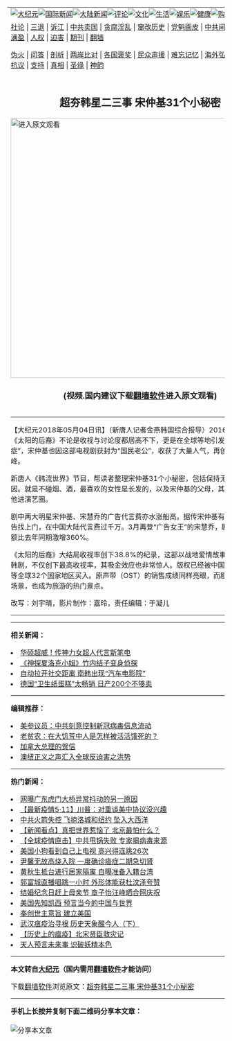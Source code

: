 <a name="1" id="1" target="_blank"></a><span id="1"></span>
<table align=center border="0"><tr><td colspan="2" VALIGN=TOP><a href="https://github.com/rd2795/djy/blob/master/gb/nsc413.md#1"><img src="https://raw.githubusercontent.com/rd2795/www/master/t/djy/1.jpg" title="大纪元"></a><a href="https://github.com/rd2795/djy/blob/master/gb/n24hr.md#1"><img src="https://raw.githubusercontent.com/rd2795/www/master/t/djy/3.jpg" title="国际新闻"></a><a href="https://github.com/rd2795/djy/blob/master/gb/nsc413.md#1"><img src="https://raw.githubusercontent.com/rd2795/www/master/t/djy/4.jpg" title="大陆新闻"></a><a href="https://github.com/rd2795/djy/blob/master/gb/news392.md#1"><img src="https://raw.githubusercontent.com/rd2795/www/master/t/djy/5.jpg" title="评论"></a><a href="https://github.com/rd2795/djy/blob/master/gb/news2007.md#1"><img src="https://raw.githubusercontent.com/rd2795/www/master/t/djy/6.jpg" title="文化"></a><a href="https://github.com/rd2795/djy/blob/master/gb/news2008.md#1"><img src="https://raw.githubusercontent.com/rd2795/www/master/t/djy/7.jpg" title="生活"></a><a href="https://github.com/rd2795/djy/blob/master/gb/ncyule.md#1"><img src="https://raw.githubusercontent.com/rd2795/www/master/t/djy/8.jpg" title="娱乐"></a><a href="https://github.com/rd2795/djy/blob/master/gb/nsc1002.md#1"><img src="https://raw.githubusercontent.com/rd2795/www/master/t/djy/9.jpg" title="健康"><a href="https://www.youlucky.com"><img src="https://raw.githubusercontent.com/rd2795/www/master/t/djy/10.jpg" title="购物"></a><a href="https://donate.epochtimes.com/?utm_medium=epochtimes&utm_source=referral&utm_campaign=donate_button_djyarticleheader"><img src="https://raw.githubusercontent.com/rd2795/www/master/t/djy/12.jpg" title="捐款"></a></td></tr>
<tr><td colspan="2" VALIGN=TOP><a target="_blank" href="https://github.com/rd2795/djy/blob/master/gb/9p.md#1">社论</a> | <a target="_blank" href="https://github.com/rd2795/djy/blob/master/gb/nf5657.md#1">三退</a> | <a target="_blank" href="https://github.com/rd2795/djy/blob/master/gb/nf6124.md#1">诉江</a> | <a target="_blank" href="https://github.com/rd2795/djy/blob/master/gb/nf1176117.md#1">中共卖国</a> | <a target="_blank" href="https://github.com/rd2795/djy/blob/master/gb/nf5773.md#1">贪腐淫乱</a> | <a target="_blank" href="https://github.com/rd2795/djy/blob/master/gb/nf1176115.md#1">窜改历史</a> | <a target="_blank" href="https://github.com/rd2795/djy/blob/master/gb/nf1176107.md#1">党魁画皮</a> | <a target="_blank" href="https://github.com/rd2795/djy/blob/master/gb/nf1320400.md#1">中共间谍</a> | <a target="_blank" href="https://github.com/rd2795/djy/blob/master/gb/nf1176114.md#1">破坏传统</a> | <a target="_blank" href="https://github.com/rd2795/ntdtv/blob/master/gb/prog447_1.md#1">恶贯满盈</a> | <a target="_blank" href="https://github.com/rd2795/djy/blob/master/gb/ncid278.md#1">人权</a> | <a target="_blank" href="https://github.com/rd2795/djy/blob/master/gb/nf1176111.md#1">迫害</a> | <a target="_blank" href="https://gitlab.com/szzdlab/mh-qikan/blob/master/README.md#1">期刊</a> | <a target="_blank" href="https://github.com/rd2795/www/blob/master/README.md?zsrh#8">翻墙</a></p><p><a target="_blank" href="https://github.com/rd2795/djy/blob/master/gb/nf5562.md#1">伪火</a> | <a target="_blank" href="https://github.com/rd2795/djy/blob/master/gb/nf4378.md#1">问答</a> | <a target="_blank" href="https://github.com/rd2795/djy/blob/master/gb/nf5792.md#1">剖析</a> | <a target="_blank" href="https://github.com/rd2795/djy/blob/master/gb/nf5735.md#1">两岸比对</a> | <a target="_blank" href="https://github.com/rd2795/djy/blob/master/gb/nf6119.md#1">各国褒奖</a> | <a target="_blank" href="https://github.com/rd2795/djy/blob/master/gb/nf6120.md#1">民众声援</a> | <a target="_blank" href="https://github.com/rd2795/djy/blob/master/gb/nf1188594.md#1">难忘记忆</a> | <a target="_blank" href="https://github.com/rd2795/djy/blob/master/gb/nf3180.md#1">海外弘传</a> | <a target="_blank" href="https://github.com/rd2795/djy/blob/master/gb/nf5410.md#1">万人上访</a> | <a target="_blank" href="https://github.com/rd2795/ntdtv/blob/master/gb/prog1530_1.md#1">和平抗议</a> | <a target="_blank" href="https://github.com/rd2795/djy/blob/master/gb/nf4386.md#1">支持</a> | <a target="_blank" href="https://github.com/rd2795/djy/blob/master/gb/nf4389.md#1">真相</a> | <a target="_blank" href="https://github.com/rd2795/djy/blob/master/gb/nf5790.md#1">圣缘</a> | <a target="_blank" href="https://github.com/rd2795/djy/blob/master/gb/nf4786.md#1">神韵</a></td></tr>
<tr><td VALIGN=TOP width="626"><h2 align=center>超夯韩星二三事 宋仲基31个小秘密</h2>
<a href="https://git.io/g"><img width="600" src="https://raw.githubusercontent.com/rd2795/djy/master/gb/300/djtsp.jpg"title="进入原文观看"  alt="进入原文观看"></a><h3 align=center>(视频.国内建议下载<a href="https://github.com/rd2795/www/blob/master/README.md#8">翻墙软件</a>进入原文观看)</h3>
<h6></h6>
<hr>
	<p>【大纪元2018年05月04日讯】（新唐人记者金燕韩国综合报导）2016年爆红的<ahref="https://github.com/rd2795/djy/blob/master/gb/tag/%E9%9F%A9%E5%89%A7.md#1">韩剧</a>《<ahref="https://github.com/rd2795/djy/blob/master/gb/tag/%E5%A4%AA%E9%98%B3%E7%9A%84%E5%90%8E%E8%A3%94.md#1">太阳的后裔</a>》不论是收视与讨论度都居高不下，更是在全球等地引发“刘时镇综合症”，<ahref="https://github.com/rd2795/djy/blob/master/gb/tag/%E5%AE%8B%E4%BB%B2%E5%9F%BA.md#1">宋仲基</a>也因这部<ahref="https://github.com/rd2795/djy/blob/master/gb/tag/%E7%94%B5%E8%A7%86.md#1">电视</a>剧获封为“<ahref="https://github.com/rd2795/djy/blob/master/gb/tag/%E5%9B%BD%E6%B0%91%E8%80%81%E5%85%AC.md#1">国民老公</a>”，收获了大量人气，再创演艺事业高峰。</p>
<p>新唐人《韩流世界》节目，帮读者整理<ahref="https://github.com/rd2795/djy/blob/master/gb/tag/%E5%AE%8B%E4%BB%B2%E5%9F%BA.md#1">宋仲基</a>31个小秘密，包括保持无瑕美肌的原因。就是不碰烟、酒，最喜欢的女性是长发的，以及宋仲基的父母，其实原先不希望他进演艺圈。</p>
<p>剧中两大明星宋仲基、宋慧乔的广告代言费亦水涨船高。据传宋仲基有多达100个广告找上门，在中国大陆代言费过千万。3月再登“广告女王”的宋慧乔，剧中唇膏销售额比去年同期激增360%。</p>
<p>《<ahref="https://github.com/rd2795/djy/blob/master/gb/tag/%E5%A4%AA%E9%98%B3%E7%9A%84%E5%90%8E%E8%A3%94.md#1">太阳的后裔</a>》大结局收视率创下38.8%的纪录，这部以战地爱情故事为主轴的浪漫<ahref="https://github.com/rd2795/djy/blob/master/gb/tag/%E9%9F%A9%E5%89%A7.md#1">韩剧</a>，不仅创下最高收视率，其吸金效应也非常惊人。版权已经被中国、日本、台湾等全球32个国家地区买入。原声带（OST）的销售成绩同样亮眼，而剧中的主要拍摄场景，也成为旅游的热门景点。</p>
<p>改写：刘宇晴，影片制作：嘉玲，责任编辑：于凝儿</p>
	
<hr>
<hr>

<strong>相关新闻：</strong>
<li><a href="https://github.com/rd2795/djy/blob/master/gb/18/3/23/n10242119.md#1">华硕超威！传神力女超人代言新笔电</a></li>
<li><a href="https://github.com/rd2795/djy/blob/master/gb/18/4/23/n10329013.md#1">《神探夏洛克小姐》竹内结子变身侦探</a></li>
<li><a href="https://github.com/rd2795/djy/blob/master/gb/20/4/27/n12063468.md#1">自动拉开社交距离 南韩出现“汽车电影院”</a></li>
<li><a href="https://github.com/rd2795/djy/blob/master/gb/20/4/27/n12063653.md#1">德国“卫生纸蛋糕”太畅销 日产200个不够卖</a></li>
<hr>


<strong>编辑推荐：</strong>
<li><a href="https://github.com/onzhi266/djy/blob/master/gb/20/2/22/n11887949.md#1">美参议员：中共刻意控制新冠病毒信息流动</a></li>
<li><a href="https://github.com/tsiac2612/djy/blob/master/gb/18/10/16/n10786224.md#1" target="_blank">老贫农：在大饥荒中人是怎样被活活饿死的？</a></li><li><a href="https://github.com/rd2795/djy/blob/master/gb/15/12/10/n4593139.md?dfh#1" target="_blank">加拿大总理的贺信</a></li><li><a href="https://github.com/tsiac2612/djy/blob/master/gb/19/7/23/n11403596.md#1" target="_blank">澳纽正义之声汇入全球反迫害之洪势</a></li><hr>


<strong>热门新闻：</strong>
<li><a href="https://github.com/rd2795/djy/blob/master/gb/20/5/10/n12097232.md#1">网曝广东虎门大桥异常抖动的另一原因</a></li>
<li><a href="https://github.com/rd2795/djy/blob/master/gb/20/5/10/n12096347.md#1">【最新疫情5·11】川普：对重谈美中协议没兴趣</a></li>
<li><a href="https://github.com/rd2795/djy/blob/master/gb/20/5/11/n12099864.md#1">中共火箭失控 飞掠洛城和纽约 坠入大西洋</a></li>
<li><a href="https://github.com/rd2795/djy/blob/master/gb/20/5/11/n12099999.md#1">【新闻看点】真把世界惹恼了 北京最怕什么？</a></li>
<li><a href="https://github.com/rd2795/djy/blob/master/gb/20/5/10/n12097108.md#1">【全球疫情直击】中共甩锅失败 专家揭病毒来源</a></li>
<li><a href="https://github.com/rd2795/djy/blob/master/gb/20/5/10/n12096663.md#1">美国小狗看到自己上电视 高兴得连跳26次</a></li>
<li><a href="https://github.com/rd2795/djy/blob/master/gb/20/5/11/n12098060.md#1">尹馨无故高烧入院 一度确诊癌症二期急切肾</a></li>
<li><a href="https://github.com/rd2795/djy/blob/master/gb/20/5/12/n12100709.md#1">黄秋生抵台进行居家隔离 自曝准备入籍台湾</a></li>
<li><a href="https://github.com/rd2795/djy/blob/master/gb/20/5/9/n12095835.md#1">郭富城直播唱跳一小时 外形体能获杜汶泽夸赞</a></li>
<li><a href="https://github.com/rd2795/djy/blob/master/gb/20/5/10/n12097513.md#1">结婚纪念日赶上母亲节 章子怡汪峰晒合照庆祝</a></li>
<li><a href="https://github.com/rd2795/djy/blob/master/gb/20/5/8/n12092756.md#1">美国先知凯西  预言当今的中国与世界</a></li>
<li><a href="https://github.com/rd2795/djy/blob/master/gb/20/3/26/n11977962.md#1">奉创世主意旨  建立美国</a></li>
<li><a href="https://github.com/rd2795/djy/blob/master/gb/20/5/9/n12095021.md#1">武汉瘟疫治寻根 历史天象醒今人（下）</a></li>
<li><a href="https://github.com/rd2795/djy/blob/master/gb/20/5/5/n12085551.md#1">【历史上的瘟疫】北宋贤臣救灾记</a></li>
<li><a href="https://github.com/rd2795/djy/blob/master/gb/20/4/6/n12007049.md#1">天人预言未来事  识破妖精本色</a></li>
<hr>

<strong>本文转自<a href="https://www.epochtimes.com">大纪元</a>（国内需用<a href="https://github.com/rd2795/www/blob/master/README.md#8">翻墙软件</a>才能访问）</strong><p>下载<a href="https://github.com/rd2795/www/blob/master/README.md#8">翻墙软件</a>浏览原文：<a href="https://www.epochtimes.com/gb/18/5/4/n10360457.htm">超夯韩星二三事 宋仲基31个小秘密</a></p><hr>

<strong>手机上长按并复制下面二维码分享本文章：</strong><br><br><img src="http://d1p1.ip.zn2.us/v.php?action=qrcode&url=https://github.com/rd2795/djy/blob/master/gb/18/5/4/n10360457.md%231" title="分享本文章"></td><td VALIGN=TOP><a href="https://github.com/rd2795/djy/blob/master/gb/16/1/21/n4622075.md?dfh#1" target="_blank"><img src="https://raw.githubusercontent.com/rd2795/djy/master/gb/300/wei-f1.jpg" title="中共的伪火骗局"  alt="中共的伪火骗局"></a><br><a href="https://github.com/rd2795/www/blob/master/README.md?dfh#9" target="_blank"><img src="https://raw.githubusercontent.com/rd2795/djy/master/gb/300/yong-h.jpg" title="永恒的见证"  alt="永恒的见证"></a><br><a href="https://github.com/rd2795/djy/blob/master/gb/13/9/29/n3974789.md?dfh#1" target="_blank"><img src="https://raw.githubusercontent.com/rd2795/djy/master/gb/300/shang-lnz.jpg" title="善良女子被中共投男牢"  alt="善良女子被中共投男牢"></a><br><a href="https://github.com/rd2795/djy/blob/master/gb/16/3/16/n4663449.md?dfh#1" target="_blank"><img src="https://raw.githubusercontent.com/rd2795/djy/master/gb/300/huo-z3.jpg" title="警卫目击活摘器官"  alt="警卫目击活摘器官"></a><br><a href="https://github.com/rd2795/djy/blob/master/gb/16/8/7/n8177641.md?dfh#1" target="_blank"><img src="https://raw.githubusercontent.com/rd2795/djy/master/gb/300/huo-z4.jpg" title="证人描述活摘恐怖"  alt="证人描述活摘恐怖"></a><br><a href="https://github.com/rd2795/djy/blob/master/gb/10/4/19/n2881569.md?dfh#1" target="_blank"><img src="https://raw.githubusercontent.com/rd2795/djy/master/gb/300/huo-z1.jpg" title="揭开活摘器官黑幕"  alt="揭开活摘器官黑幕"></a><br><a href="https://github.com/rd2795/djy/blob/master/gb/10/11/7/n3077476.md?dfh#1" target="_blank"><img src="https://raw.githubusercontent.com/rd2795/djy/master/gb/300/ma-ks.jpg" title="马克思的成魔之路"  alt="马克思的成魔之路"></a><br><a href="https://github.com/rd2795/djy/blob/master/gb/14/6/9/n4173977.md?dfh#1" target="_blank"><img src="https://raw.githubusercontent.com/rd2795/djy/master/gb/300/chang-zs.jpg" title="藏字石 蕴天机"  alt="藏字石 蕴天机"></a><br><a href="https://github.com/rd2795/djy/blob/master/gb/18/5/10/n10381511.md?dfh#1" target="_blank"><img src="https://raw.githubusercontent.com/rd2795/djy/master/gb/300/st1.jpg" title="关注3亿人三退"  alt="关注3亿人三退"></a><br><a href="https://github.com/rd2795/djy/blob/master/gb/18/3/21/n10237682.md?dfh#1" target="_blank"><img src="https://raw.githubusercontent.com/rd2795/djy/master/gb/300/jie-t.jpg" title="解体中共复兴中华"  alt="解体中共复兴中华"></a><br><a href="https://github.com/rd2795/djy/blob/master/gb/9/2/9/n2422991.md?dfh#1" target="_blank"><img src="https://raw.githubusercontent.com/rd2795/djy/master/gb/300/gao-zs.jpg" title="中共迫害良心律师"  alt="中共迫害良心律师"></a><br><a href="https://github.com/rd2795/djy/blob/master/gb/18/12/9/n10900044.md?dfh#1" target="_blank"><img src="https://raw.githubusercontent.com/rd2795/djy/master/gb/300/sj1.jpg" title="303万人举报江泽民"  alt="303万人举报江泽民"></a><br><a href="https://github.com/rd2795/djy/blob/master/gb/18/8/28/n10672014.md?dfh#1" target="_blank"><img src="https://raw.githubusercontent.com/rd2795/djy/master/gb/300/sj2.jpg" title="这些官员为何起诉江泽民"  alt="这些官员为何起诉江泽民"></a><br><a href="https://github.com/rd2795/djy/blob/master/gb/8/12/18/n2367165.md?dfh#1" target="_blank"><img src="https://raw.githubusercontent.com/rd2795/djy/master/gb/300/liangan.jpg" title="海峡两岸的强烈对比"  alt="海峡两岸的强烈对比"></a><br><a href="https://github.com/rd2795/djy/blob/master/gb/15/12/10/n4593139.md?dfh#1" target="_blank"><img src="https://raw.githubusercontent.com/rd2795/djy/master/gb/300/jia-ndzl.jpg" title="加拿大总理的贺信"  alt="加拿大总理的贺信"></a><br><a href="https://github.com/rd2795/djy/blob/master/gb/11/6/17/n3289382.md?dfh#1" target="_blank"><img src="https://raw.githubusercontent.com/rd2795/djy/master/gb/300/xiao-wd.jpg" title="探寻真相兼听则明"  alt="探寻真相兼听则明"></a><br><a href="https://github.com/rd2795/djy/blob/master/gb/18/10/27/n10812623.md?dfh#1" target="_blank"><img src="https://raw.githubusercontent.com/rd2795/djy/master/gb/300/yindu.jpg" title="印度媒体报道东方"  alt="印度媒体报道东方"></a><br><a href="https://github.com/rd2795/djy/blob/master/gb/18/6/9/n10469652.md?dfh#1" target="_blank"><img src="https://raw.githubusercontent.com/rd2795/djy/master/gb/300/xie-j.jpg" title="不一样的海外校园"  alt="不一样的海外校园"></a><br><a href="https://github.com/rd2795/djy/blob/master/gb/7/4/5/n1669415.md?dfh#1" target="_blank"><img src="https://raw.githubusercontent.com/rd2795/djy/master/gb/300/li-up.jpg" title="从大师到徒弟的传奇"  alt="从大师到徒弟的传奇"></a><br><a href="https://github.com/rd2795/djy/blob/master/gb/17/5/26/n9191512.md?dfh#1" target="_blank"><img src="https://raw.githubusercontent.com/rd2795/djy/master/gb/300/zfl2.jpg" title="亿万人与东方一本奇书"  alt="亿万人与东方一本奇书"></a><br><a href="https://github.com/rd2795/djy/blob/master/gb/13/11/27/n4020290.md?dfh#1" target="_blank"><img src="https://raw.githubusercontent.com/rd2795/djy/master/gb/300/zhen-h.jpg" title="大陆见不到的震撼场面"  alt="大陆见不到的震撼场面"></a><br><a href="https://github.com/rd2795/djy/blob/master/gb/15/7/17/n4482910.md?dfh#1" target="_blank"><img src="https://raw.githubusercontent.com/rd2795/djy/master/gb/300/dalu-sk.jpg" title="人心向善 大陆当初盛况"  alt="人心向善 大陆当初盛况"></a><br><a href="https://github.com/rd2795/djy/blob/master/gb/19/1/5/n10955468.md?dfh#1" target="_blank"><img src="https://raw.githubusercontent.com/rd2795/djy/master/gb/300/zfl1.jpg" title="追寻真理 这书讲什么"  alt="追寻真理 这书讲什么"></a><br><a href="https://github.com/rd2795/www/blob/master/README.md?dfh#1" target="_blank"><img src="https://raw.githubusercontent.com/rd2795/djy/master/gb/300/fq1.jpg" title="下载免费翻墙软件"  alt="下载免费翻墙软件"></a><br></td></tr></table>
